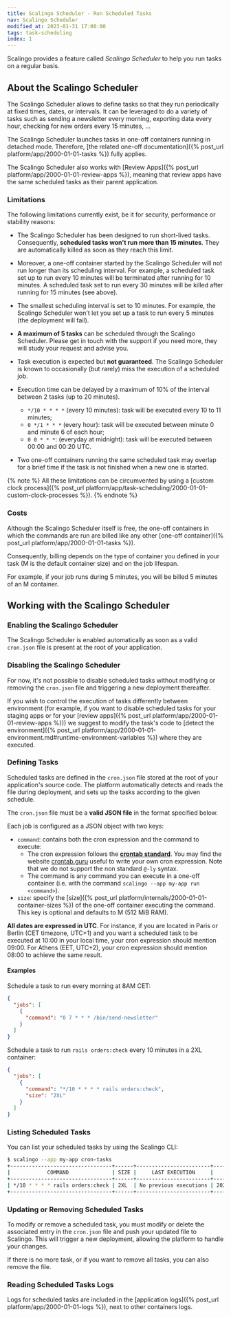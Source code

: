 ```yaml
---
title: Scalingo Scheduler - Run Scheduled Tasks
nav: Scalingo Scheduler
modified_at: 2023-01-31 17:00:00
tags: task-scheduling
index: 1
---
```


Scalingo provides a feature called *Scalingo Scheduler* to help you run tasks
on a regular basis.

## About the Scalingo Scheduler

The Scalingo Scheduler allows to define tasks so that they run periodically at
fixed times, dates, or intervals. It can be leveraged to do a variety of tasks
such as sending a newsletter every morning, exporting data every hour, checking
for new orders every 15 minutes, ...

The Scalingo Scheduler launches tasks in one-off containers running in detached
mode. Therefore, [the related one-off documentation]({% post_url platform/app/2000-01-01-tasks %})
fully applies.


The Scalingo Scheduler also works with [Review Apps]({% post_url platform/app/2000-01-01-review-apps %}),
meaning that review apps have the same scheduled tasks as their parent
application.

### Limitations

The following limitations currently exist, be it for security, performance or
stability reasons:

- The Scalingo Scheduler has been designed to run short-lived tasks.
  Consequently, **scheduled tasks won't run more than 15 minutes**. They are
  automatically killed as soon as they reach this limit.

- Moreover, a one-off container started by the Scalingo Scheduler will not run
  longer than its scheduling interval. For example, a scheduled task set up to
  run every 10 minutes will be terminated after running for 10 minutes. A
  scheduled task set to run every 30 minutes will be killed after running for
  15 minutes (see above).

- The smallest scheduling interval is set to 10 minutes. For example, the
  Scalingo Scheduler won't let you set up a task to run every 5 minutes (the
  deployment will fail).

- **A maximum of 5 tasks** can be scheduled through the Scalingo Scheduler.
  Please get in touch with the support if you need more, they will study your
  request and advise you.

- Task execution is expected but **not guaranteed**. The Scalingo Scheduler is
  known to occasionally (but rarely) miss the execution of a scheduled job.

- Execution time can be delayed by a maximum of 10% of the interval between 2
  tasks (up to 20 minutes).

  * `*/10 * * * *` (every 10 minutes): task will be executed every 10 to 11
    minutes;
  * `0 */1 * * *` (every hour): task will be executed between minute 0 and
    minute 6 of each hour;
  * `0 0 * * *`: (everyday at midnight): task will be executed between 00:00
    and 00:20 UTC.

- Two one-off containers running the same scheduled task may overlap for a
  brief time if the task is not finished when a new one is started.

{% note %}
All these limitations can be circumvented by using a
[custom clock process]({% post_url platform/app/task-scheduling/2000-01-01-custom-clock-processes %}).
{% endnote %}

### Costs

Although the Scalingo Scheduler itself is free, the one-off containers in which
the commands are run are billed like any other
[one-off container]({% post_url platform/app/2000-01-01-tasks %}).

Consequently, billing depends on the type of container you defined in your task
(M is the default container size) and on the job lifespan.

For example, if your job runs during 5 minutes, you will be billed 5 minutes of
an M container.

## Working with the Scalingo Scheduler

### Enabling the Scalingo Scheduler

The Scalingo Scheduler is enabled automatically as soon as a valid `cron.json`
file is present at the root of your application.

### Disabling the Scalingo Scheduler

For now, it's not possible to disable scheduled tasks without modifying or
removing the `cron.json` file and triggering a new deployment thereafter.

If you wish to control the execution of tasks differently between environment
(for example, if you want to disable scheduled tasks for your staging apps or
for your [review apps]({% post_url platform/app/2000-01-01-review-apps %})) we
suggest to modify the task's code to [detect the environment]({% post_url platform/app/2000-01-01-environment.md#runtime-environment-variables %})
where they are executed.

### Defining Tasks

Scheduled tasks are defined in the `cron.json` file stored at the root of your
application's source code. The platform automatically detects and reads the
file during deployment, and sets up the tasks according to the given schedule.

The `cron.json` file must be a **valid JSON file** in the format specified
below.

Each job is configured as a JSON object with two keys:

- `command`: contains both the cron expression and the command to execute:
  - The cron expression follows the **[crontab standard](https://en.wikipedia.org/wiki/Cron#CRON_expression)**.
    You may find the website [crontab.guru](https://crontab.guru/#*/10_*_*_*_*)
    useful to write your own cron expression. Note that we do not support the
    non standard `@-ly` syntax.
  - The command is any command you can execute in a one-off container
    (i.e. with the command `scalingo --app my-app run <command>`).
- `size`: specify the [size]({% post_url platform/internals/2000-01-01-container-sizes %})
  of the one-off container executing the command. This key is optional and
  defaults to M (512 MiB RAM).

**All dates are expressed in UTC**. For instance, if you are located in Paris
or Berlin (CET timezone, UTC+1) and you want a scheduled task to be executed at
10:00 in your local time, your cron expression should mention 09:00. For Athens
(EET, UTC+2), your cron expression should mention 08:00 to achieve the same
result.

#### Examples

Schedule a task to run every morning at 8AM CET:

```json
{
  "jobs": [
    {
      "command": "0 7 * * * /bin/send-newsletter"
    }
  ]
}
```

Schedule a task to run `rails orders:check` every 10 minutes in a 2XL
container:

```json
{
  "jobs": [
    {
      "command": "*/10 * * * * rails orders:check",
      "size": "2XL"
    }
  ]
}
```

### Listing Scheduled Tasks

You can list your scheduled tasks by using the Scalingo CLI:

```bash
$ scalingo --app my-app cron-tasks
+---------------------------------+------+------------------------+---------------------+
|            COMMAND              | SIZE |     LAST EXECUTION     |    NEXT EXECUTION   |
+---------------------------------+------+------------------------+---------------------+
| */10 * * * * rails orders:check | 2XL  | No previous executions | 2023/01/31 14:10:00 |
+---------------------------------+------+------------------------+---------------------+
```

### Updating or Removing Scheduled Tasks

To modify or remove a scheduled task, you must modify or delete the associated
entry in the `cron.json` file and push your updated file to Scalingo. This will
trigger a new deployment, allowing the platform to handle your changes.

If there is no more task, or if you want to remove all tasks, you can also
remove the file.

### Reading Scheduled Tasks Logs

Logs for scheduled tasks are included in the [application logs]({% post_url platform/app/2000-01-01-logs %}), 
next to other containers logs.

